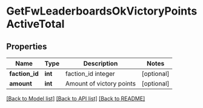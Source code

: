 # GetFwLeaderboardsOkVictoryPointsActiveTotal

## Properties
Name | Type | Description | Notes
------------ | ------------- | ------------- | -------------
**faction_id** | **int** | faction_id integer | [optional] 
**amount** | **int** | Amount of victory points | [optional] 

[[Back to Model list]](../README.md#documentation-for-models) [[Back to API list]](../README.md#documentation-for-api-endpoints) [[Back to README]](../README.md)


